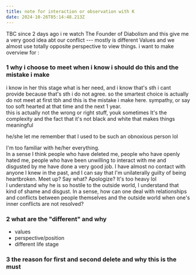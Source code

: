 ```yaml
---
title: note for interaction or observation with K
date: 2024-10-26T05:14:48.213Z
---
```








TBC
since 2 days ago i re watch The Founder of Diabolism and this give me a very good idea abt our conflict --- mostly is different Values and we almost use totally opposite perspective to view things.
i want to make overview for :

### **1** why i choose to meet when i know i should do this and the mistake i make  
i know in her this stage what is her need, and i know that's sth i cant provide because that's sth i do not agree. so the smartest choice is actually do not meet at first tbh and this is the mistake i make here. sympathy, or say too soft hearted at that time and the next 1 year.  
this is actually not the wrong or right stuff, youk sometimes It's the complexity and the fact that it's not black and white that makes things meaningful  
  
he/she let me remember that I used to be such an obnoxious person lol   
  
I'm too familiar with he/her everything.  
In a sense I think people who have deleted me, people who have openly hated me, people who have been unwilling to interact with me and disgusted by me have done a very good job. I have almost no contact with anyone I knew in the past, and I can say that I'm unilaterally guilty of being heartbroken. Meet up? Say what? Apologize? It's too heavy lol     
I understand why he is so hostile to the outside world, I understand that kind of shame and disgust. In a sense, how can one deal with relationships and conflicts between people themselves and the outside world when one's inner conflicts are not resolved?


### **2** what are the "different" and why

- values
- perspective/position  
- different life stage
### **3** the reason for first and second delete and why this is the must